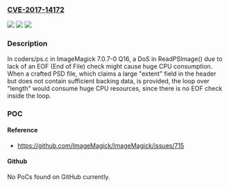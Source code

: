 ### [CVE-2017-14172](https://cve.mitre.org/cgi-bin/cvename.cgi?name=CVE-2017-14172)
![](https://img.shields.io/static/v1?label=Product&message=n%2Fa&color=blue)
![](https://img.shields.io/static/v1?label=Version&message=n%2Fa&color=blue)
![](https://img.shields.io/static/v1?label=Vulnerability&message=n%2Fa&color=brighgreen)

### Description

In coders/ps.c in ImageMagick 7.0.7-0 Q16, a DoS in ReadPSImage() due to lack of an EOF (End of File) check might cause huge CPU consumption. When a crafted PSD file, which claims a large "extent" field in the header but does not contain sufficient backing data, is provided, the loop over "length" would consume huge CPU resources, since there is no EOF check inside the loop.

### POC

#### Reference
- https://github.com/ImageMagick/ImageMagick/issues/715

#### Github
No PoCs found on GitHub currently.

